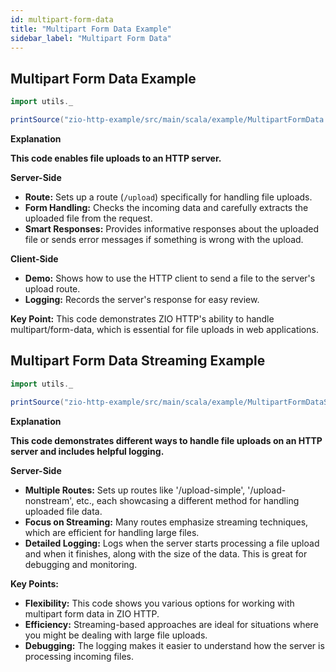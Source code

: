 ```yaml
---
id: multipart-form-data
title: "Multipart Form Data Example"
sidebar_label: "Multipart Form Data"
---
```


## Multipart Form Data Example

```scala mdoc:passthrough
import utils._

printSource("zio-http-example/src/main/scala/example/MultipartFormData.scala")
```

**Explanation**

**This code enables file uploads to an HTTP server.**

**Server-Side**

* **Route:** Sets up a route (`/upload`) specifically for handling file uploads.
* **Form Handling:**  Checks the incoming data and carefully extracts the uploaded file from the request. 
* **Smart Responses:** Provides informative responses about the uploaded file or sends error messages if something is wrong with the upload.

**Client-Side**

* **Demo:** Shows how to use the HTTP client to send a file to the server's upload route.
* **Logging:** Records the server's response for easy review.

**Key Point:** This code demonstrates ZIO HTTP's ability to handle multipart/form-data, which is essential for file uploads in web applications.



## Multipart Form Data Streaming Example

```scala mdoc:passthrough
import utils._

printSource("zio-http-example/src/main/scala/example/MultipartFormDataStreaming.scala")
```

**Explanation**

**This code demonstrates different ways to handle file uploads on an HTTP server and includes helpful logging.**

**Server-Side**

* **Multiple Routes:**  Sets up routes like '/upload-simple', '/upload-nonstream', etc., each showcasing a different method for handling uploaded file data.
* **Focus on Streaming:** Many routes emphasize streaming techniques, which are efficient for handling large files.
* **Detailed Logging:** Logs when the server starts processing a file upload and when it finishes, along with the size of the data. This is great for debugging and monitoring.

**Key Points:**

* **Flexibility:** This code shows you various options for working with multipart form data in ZIO HTTP.
* **Efficiency:** Streaming-based approaches are ideal for situations where you might be dealing with large file uploads.
* **Debugging:** The logging makes it easier to understand how the server is processing incoming files.
